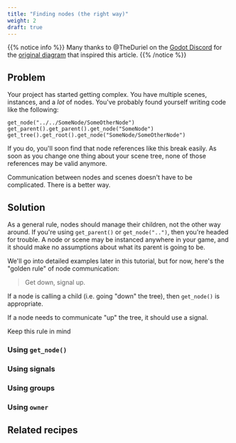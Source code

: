 ```yaml
---
title: "Finding nodes (the right way)"
weight: 2
draft: true
---
```


{{% notice info %}}
Many thanks to @TheDuriel on the [Godot Discord](https://discord.gg/zH7NUgz) for the [original diagram](https://cdn.discordapp.com/attachments/319225525052899328/585172151913676800/HowToSceneTree.jpg) that inspired this article.
{{% /notice %}}

## Problem

Your project has started getting complex. You have multiple scenes, instances, and a _lot_ of nodes. You've probably found yourself writing code like the following:

```gdscript
get_node("../../SomeNode/SomeOtherNode")
get_parent().get_parent().get_node("SomeNode")
get_tree().get_root().get_node("SomeNode/SomeOtherNode")
```

If you do, you'll soon find that node references like this break easily. As soon as you change one thing about your scene tree, none of those references may be valid anymore.

Communication between nodes and scenes doesn't have to be complicated. There is a better way.

## Solution

As a general rule, nodes should manage their children, not the other way around. If you're using `get_parent()` or `get_node("..")`, then you're headed for trouble. A node or scene may be instanced anywhere in your game, and it should make no assumptions about what its parent is going to be.

We'll go into detailed examples later in this tutorial, but for now, here's the "golden rule" of node communication:

> Get down, signal up.

If a node is calling a child (i.e. going "down" the tree), then `get_node()` is appropriate.

If a node needs to communicate "up" the tree, it should use a signal.

Keep this rule in mind

### Using `get_node()`

### Using signals

### Using groups

### Using `owner`


## Related recipes
